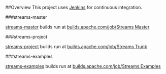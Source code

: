 ##Overview
This project uses [Jenkins](http://jenkins-ci.org/ "Jenkins") for continuous integration.

###streams-master

[streams-master](index.html "streams-master") builds run at [builds.apache.com/job/Streams Master](https://builds.apache.org/job/Streams%20Master/ "builds.apache.com/job/Streams%20Master")

###streams-project

[streams-project](http://streams.incubator.apache.org/site/0.2-incubating/streams-project "streams-project") builds run at [builds.apache.com/job/Streams Trunk](https://builds.apache.org/job/Streams%20Trunk/ "builds.apache.com/job/Streams%20Trunk")

###streams-examples

[streams-examples](http://streams.incubator.apache.org/site/0.2-incubating/streams-examples "streams-examples") builds run at [builds.apache.com/job/Streams Examples](https://builds.apache.org/job/Streams%20Examples/ "builds.apache.com/job/Streams%20Examples")
